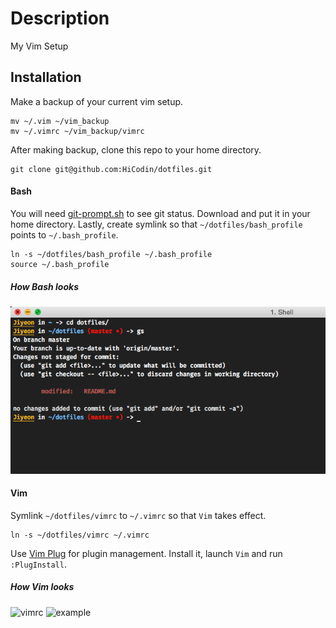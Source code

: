 # Description

My Vim Setup

## Installation

Make a backup of your current vim setup. 

```    
mv ~/.vim ~/vim_backup
mv ~/.vimrc ~/vim_backup/vimrc
```

After making backup, clone this repo to your home directory.

```
git clone git@github.com:HiCodin/dotfiles.git
```

#### Bash

You will need [git-prompt.sh](https://raw.githubusercontent.com/git/git/master/contrib/completion/git-prompt.sh) to see git status.
Download and put it in your home directory. Lastly, create symlink so that `~/dotfiles/bash_profile` points to `~/.bash_profile`.

```
ln -s ~/dotfiles/bash_profile ~/.bash_profile
source ~/.bash_profile
```

##### How Bash looks
![simple-bash-prompt](https://raw.githubusercontent.com/HiCodin/dotfiles/master/simple-bash-prompt.png)
#### Vim
Symlink `~/dotfiles/vimrc` to `~/.vimrc` so that `Vim` takes effect.

```
ln -s ~/dotfiles/vimrc ~/.vimrc
```

Use [Vim Plug](https://github.com/junegunn/vim-plug) for plugin management.
Install it, launch `Vim` and run `:PlugInstall`.

##### How Vim looks

![vimrc](https://cloud.githubusercontent.com/assets/13816418/9866773/b94a4830-5b8c-11e5-80be-0fbf153656be.png)
![example](https://cloud.githubusercontent.com/assets/13816418/9438978/bc1e89c8-4a88-11e5-8b3f-ffc644b26a4d.png)
